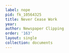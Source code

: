 ```yaml
---
label: nope
pid: fk_10564325
title: Never Cease Work
year: 
author: Newspaper Clipping
order: '163'
layout: single
collection: documents
---
```

